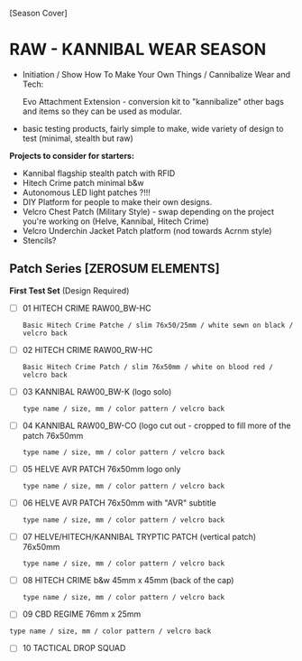 [Season Cover]

# RAW - KANNIBAL WEAR SEASON
- Initiation / Show How To Make Your Own Things / Cannibalize Wear and Tech: 

  Evo Attachment Extension - conversion kit to "kannibalize" other bags and items so they can be used as modular.
  
- basic testing products, fairly simple to make, wide variety of design to test (minimal, stealth but raw)

**Projects to consider for starters:**
- Kannibal flagship stealth patch with RFID
- Hitech Crime patch minimal b&w
- Autonomous LED light patches ?!!!
- DIY Platform for people to make their own designs.
- Velcro Chest Patch (Military Style) - swap depending on the project you're working on (Helve, Kannibal, Hitech Crime)
- Velcro Underchin Jacket Patch platform (nod towards Acrnm style)
- Stencils?

## Patch Series [ZEROSUM ELEMENTS]

**First Test Set** (Design Required)
- [ ] 01 HITECH CRIME RAW00_BW-HC
  
  ``` Basic Hitech Crime Patche / slim 76x50/25mm / white sewn on black / velcro back  ```
  
- [ ] 02 HITECH CRIME RAW00_RW-HC

  ``` Basic Hitech Crime Patch / slim 76x50mm / white on blood red / velcro back ```
  
- [ ] 03 KANNIBAL RAW00_BW-K (logo solo)

  ``` type name / size, mm / color pattern / velcro back ```

- [ ] 04 KANNIBAL RAW00_BW-CO (logo cut out - cropped to fill more of the patch 76x50mm

  ``` type name / size, mm / color pattern / velcro back ```

- [ ] 05 HELVE AVR PATCH 76x50mm logo only

  ``` type name / size, mm / color pattern / velcro back ```
  
- [ ] 06 HELVE AVR PATCH 76x50mm with "AVR" subtitle

  ``` type name / size, mm / color pattern / velcro back ```
  
- [ ] 07 HELVE/HITECH/KANNIBAL TRYPTIC PATCH (vertical patch) 76x50mm

  ``` type name / size, mm / color pattern / velcro back ```
  
- [ ] 08 HITECH CRIME b&w 45mm x  45mm (back of the cap)

  ``` type name / size, mm / color pattern / velcro back ```
  
- [ ] 09 CBD REGIME 76mm x  25mm 

``` type name / size, mm / color pattern / velcro back ```

- [ ] 10 TACTICAL DROP SQUAD




